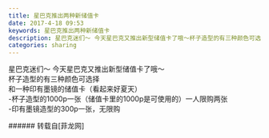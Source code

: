 ```yaml
---
title: 星巴克推出两种新储值卡
date: 2017-4-18 09:53
keywords: 星巴克推出两种新储值卡
description: 星巴克迷们～ 今天星巴克又推出新型储值卡了哦～杯子造型的有三种颜色可选择和一种印有墨镜的储值卡（看起来好夏天）-杯子造型的1000p一张（储值卡里的1000p是可使用的）一人限购两张-印有墨镜造型的300p一张，无限购
categories: sharing
---
```

<td class="t_f" id="postmessage_706437">

星巴克迷们～ 今天星巴克又推出新型储值卡了哦～<br/>
<img alt="" border="0" class="zoom" data-cf-modified-992079324568e9d5d39b4a20-="" file="http://www.flw.ph/data/appbyme/upload/image/201704/18/ba10AQBo7Rio.jpg" id="aimg_T0QJm" lazyloadthumb="1" onclick="" onmouseover="" src="http://www.flw.ph/data/appbyme/upload/image/201704/18/ba10AQBo7Rio.jpg"/><br/>
杯子造型的有三种颜色可选择<br/>
和一种印有墨镜的储值卡（看起来好夏天）<br/>
<img alt="" border="0" class="zoom" data-cf-modified-992079324568e9d5d39b4a20-="" file="http://www.flw.ph/data/appbyme/upload/image/201704/18/h3JIniYGI5se.jpg" id="aimg_FcfPZ" lazyloadthumb="1" onclick="" onmouseover="" src="http://www.flw.ph/data/appbyme/upload/image/201704/18/h3JIniYGI5se.jpg"/><br/>
-杯子造型的1000p一张（储值卡里的1000p是可使用的）一人限购两张<br/>
-印有墨镜造型的300p一张，无限购<br/>
</td>
###### 转载自[菲龙网]